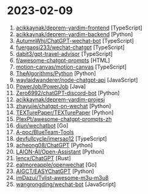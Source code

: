 # 2023-02-09

1. [acikkaynak/deprem-yardim-frontend](https://github.com/acikkaynak/deprem-yardim-frontend "afetharita.com frontend projesi. https://rc.afetharita.com/") [TypeScript]
2. [acikkaynak/deprem-yardim-backend](https://github.com/acikkaynak/deprem-yardim-backend "afetharita.com backend projesi") [Python]
3. [AutumnWhj/ChatGPT-wechat-bot](https://github.com/AutumnWhj/ChatGPT-wechat-bot "ChatGPT for wechat https://github.com/AutumnWhj/ChatGPT-wechat-bot") [TypeScript]
4. [fuergaosi233/wechat-chatgpt](https://github.com/fuergaosi233/wechat-chatgpt "Use ChatGPT On Wechat via wechaty") [TypeScript]
5. [dabit3/gpt-travel-advisor](https://github.com/dabit3/gpt-travel-advisor "Create a travel itinerary for any city in the world in just a few seconds") [TypeScript]
6. [f/awesome-chatgpt-prompts](https://github.com/f/awesome-chatgpt-prompts "This repo includes ChatGPT prompt curation to use ChatGPT better.") [HTML]
7. [motion-canvas/motion-canvas](https://github.com/motion-canvas/motion-canvas "Visualize Complex Ideas Programmatically") [TypeScript]
8. [TheAlgorithms/Python](https://github.com/TheAlgorithms/Python "All Algorithms implemented in Python") [Python]
9. [waylaidwanderer/node-chatgpt-api](https://github.com/waylaidwanderer/node-chatgpt-api "A ChatGPT implementation with support for Bing's GPT-4 version of ChatGPT, plus the official ChatGPT model via OpenAI's API. Available as a Node.js module, REST API server, and CLI app.") [JavaScript]
10. [PowerJob/PowerJob](https://github.com/PowerJob/PowerJob "Enterprise job scheduling middleware with distributed computing ability.") [Java]
11. [Zero6992/chatGPT-discord-bot](https://github.com/Zero6992/chatGPT-discord-bot "Integrate ChatGPT into your own discord bot") [Python]
12. [acikkaynak/deprem-yardim-projesi](https://github.com/acikkaynak/deprem-yardim-projesi "") 
13. [zhayujie/chatgpt-on-wechat](https://github.com/zhayujie/chatgpt-on-wechat "使用ChatGPT搭建微信聊天机器人，基于OpenAI API和itchat实现。Wechat robot based on ChatGPT, which using OpenAI api and itchat library.") [Python]
14. [TEXTurePaper/TEXTurePaper](https://github.com/TEXTurePaper/TEXTurePaper "Official Implementation for TEXTure: Semantic Texture Transfer using Text Tokens") [Python]
15. [PlexPt/awesome-chatgpt-prompts-zh](https://github.com/PlexPt/awesome-chatgpt-prompts-zh "ChatGPT 中文调教指南。各种场景使用指南。学习怎么让它听你的话。") 
16. [djun/wechatbot](https://github.com/djun/wechatbot "为个人微信接入ChatGPT") [Go]
17. [A-poc/BlueTeam-Tools](https://github.com/A-poc/BlueTeam-Tools "Tools and Techniques for Blue Team / Incident Response") 
18. [devfullcycle/imersao12](https://github.com/devfullcycle/imersao12 "") [TypeScript]
19. [acheong08/ChatGPT](https://github.com/acheong08/ChatGPT "Reverse engineered ChatGPT API") [Python]
20. [LAION-AI/Open-Assistant](https://github.com/LAION-AI/Open-Assistant "OpenAssistant is a chat-based assistant that understands tasks, can interact with third-party systems, and retrieve information dynamically to do so.") [Python]
21. [lencx/ChatGPT](https://github.com/lencx/ChatGPT "🔮 ChatGPT Desktop Application (Mac, Windows and Linux)") [Rust]
22. [eatmoreapple/openwechat](https://github.com/eatmoreapple/openwechat "golang微信SDK") [Go]
23. [AIGCT/EASYChatGPT](https://github.com/AIGCT/EASYChatGPT "This is an application project of 'chatgpt',only applicable to desktop environment.") [Python]
24. [imDazui/Tvlist-awesome-m3u-m3u8](https://github.com/imDazui/Tvlist-awesome-m3u-m3u8 "直播源相关资源汇总 📺 💯 IPTV、M3U —— 勤洗手、戴口罩，祝愿所有人百毒不侵") 
25. [wangrongding/wechat-bot](https://github.com/wangrongding/wechat-bot "🤖一个基于OpenAi ChatGPT + WeChaty 实现的微信机器人 ，可以用来帮助你自动回复微信消息，或者管理微信群/好友，检测僵尸粉等...") [JavaScript]
